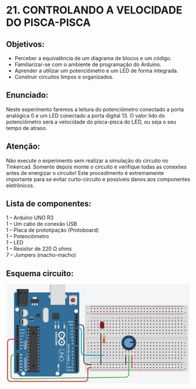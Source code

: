 # 21. CONTROLANDO A VELOCIDADE DO PISCA-PISCA
## Objetivos:
- Perceber a equivalência de um diagrama de blocos e um código.
- Familiarizar-se com o ambiente de programação do Arduino.
- Aprender a utilizar um potenciômetro e um LED de forma integrada.
- Construir circuitos limpos e organizados.

## Enunciado:
Neste experimento faremos a leitura do potenciômetro conectado a porta analógica 0 e um LED 
conectado a porta digital 13. O valor lido do potenciômetro será a velocidade do pisca-pisca do LED, ou 
seja o seu tempo de atraso.

## Atenção: 
Não execute o experimento sem realizar a simulação do circuito no Tinkercad. Somente depois 
monte o circuito e verifique todas as conexões antes de energizar o circuito! Este procedimento é 
extremamente importante para se evitar curto-circuito e possíveis danos aos componentes eletrônicos.

## Lista de componentes:
1 – Arduíno UNO R3<br>
1 – Um cabo de conexão USB<br>
1 – Placa de prototipação (Protoboard)<br>
1 – Potenciômetro<br>
1 – LED<br>
1 – Resistor de 220 Ω ohms<br>
7 – Jumpers (macho-macho)

## Esquema circuito:
![](/imagens-tinkercad/ex21.png)